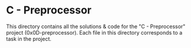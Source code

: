 # C - Preprocessor

This directory contains all the solutions & code for the "C - Preprocessor" project (0x0D-preprocessor).
Each file in this directory corresponds to a task in the project.
